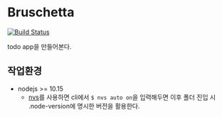# Bruschetta

[![Build Status](https://dev.azure.com/totuworld/bruschetta/_apis/build/status/weirdmeetup.bruschetta?branchName=master)](https://dev.azure.com/totuworld/bruschetta)

todo app을 만들어본다.

## 작업환경

- nodejs >= 10.15
  - [nvs](https://github.com/jasongin/nvs)를 사용하면 cli에서 `$ nvs auto on`을 입력해두면 이후 폴더 진입 시 .node-version에 명시한 버전을 활용한다.
